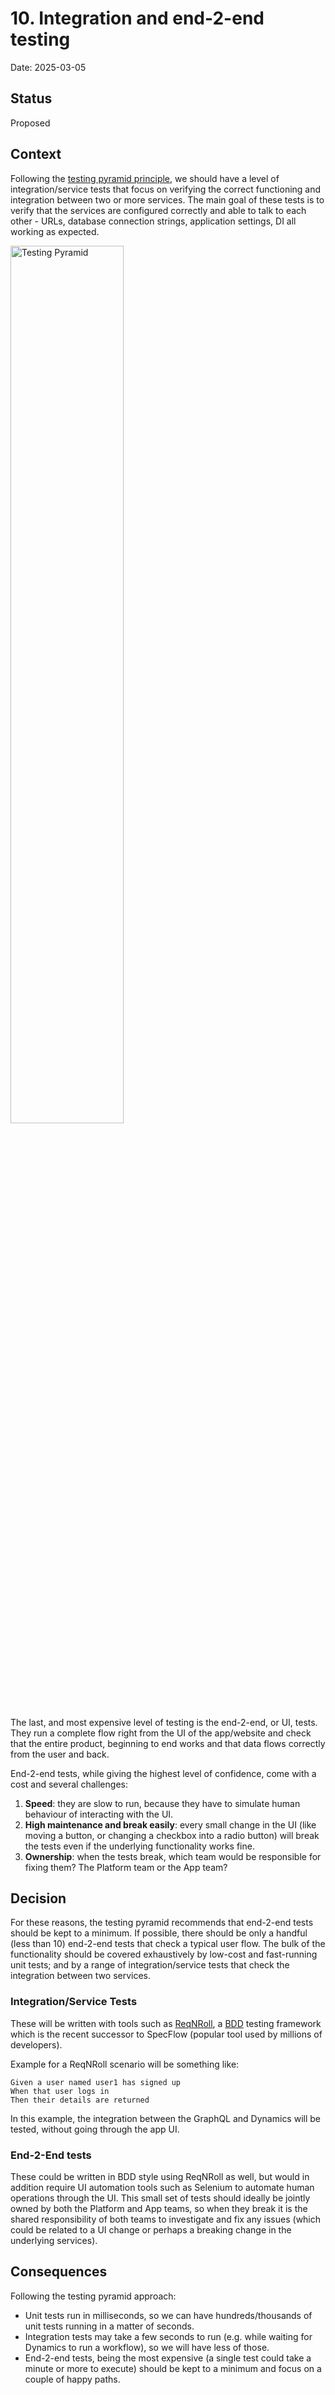# 10. Integration and end-2-end testing

Date: 2025-03-05

## Status

Proposed

## Context

Following the [testing pyramid principle](https://martinfowler.com/articles/practical-test-pyramid.html),
we should have a level of integration/service tests that focus on verifying the correct functioning and integration
between two or more services. The main goal of these tests is to verify that the services are configured correctly
and able to talk to each other - URLs, database connection strings, application settings, DI all working as expected.

<img src="https://martinfowler.com/articles/practical-test-pyramid/testPyramid.png" width="60%" alt="Testing Pyramid" title="The testing pyramid">

The last, and most expensive level of testing is the end-2-end, or UI, tests. They run a complete flow right from the
UI of the app/website and check that the entire product, beginning to end works and that data flows correctly
from the user and back.

End-2-end tests, while giving the highest level of confidence, come with a cost and several challenges:
1. __Speed__: they are slow to run, because they have to simulate human behaviour of interacting with the UI.
2. __High maintenance and break easily__: every small change in the UI (like moving a button, or changing a checkbox 
into a radio button) will break the tests even if the underlying functionality works fine.
3. __Ownership__: when the tests break, which team would be responsible for fixing them? The Platform team
or the App team?

## Decision

For these reasons, the testing pyramid recommends that end-2-end tests should be kept to a minimum.
If possible, there should be only a handful (less than 10) end-2-end tests that check a typical user flow.
The bulk of the functionality should be covered exhaustively by low-cost and fast-running unit tests;
and by a range of integration/service tests that check the integration between two services.

### Integration/Service Tests

These will be written with tools such as [ReqNRoll](https://reqnroll.net), a [BDD](https://www.functionize.com/automated-testing/behavior-driven-development)
testing framework which is the recent successor to SpecFlow (popular tool used by millions of developers).

Example for a ReqNRoll scenario will be something like:

```feature
Given a user named user1 has signed up
When that user logs in
Then their details are returned
```

In this example, the integration between the GraphQL and Dynamics will be tested, without going through the app UI.

### End-2-End tests

These could be written in BDD style using ReqNRoll as well, but would in addition require UI automation tools
such as Selenium to automate human operations through the UI.
This small set of tests should ideally be jointly owned by both the Platform and App teams, so when they break
it is the shared responsibility of both teams to investigate and fix any issues (which could be related to a UI change
or perhaps a breaking change in the underlying services).

## Consequences

Following the testing pyramid approach:
- Unit tests run in milliseconds, so we can have hundreds/thousands of unit tests running in a matter of seconds.
- Integration tests may take a few seconds to run (e.g. while waiting for Dynamics to run a workflow), so we
will have less of those.
- End-2-end tests, being the most expensive (a single test could take a minute or more to execute) should be kept
to a minimum and focus on a couple of happy paths.
